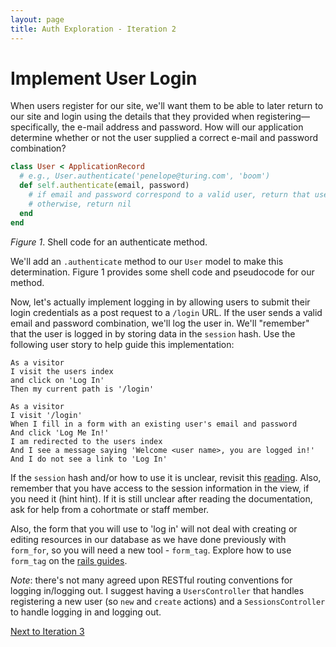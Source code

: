 ```yaml
---
layout: page
title: Auth Exploration - Iteration 2
---
```


# Implement User Login
When users register for our site, we'll want them to be able to later return to our site and login using the details that they provided when registering—specifically, the e-mail address and password.  How will our application determine whether or not the user supplied a correct e-mail and password combination?

```ruby
class User < ApplicationRecord
  # e.g., User.authenticate('penelope@turing.com', 'boom')
  def self.authenticate(email, password)
    # if email and password correspond to a valid user, return that user
    # otherwise, return nil
  end
end
```
*Figure 1*.  Shell code for an authenticate method.

We'll add an `.authenticate` method to our `User` model to make this determination.  Figure 1 provides some shell code and pseudocode for our method.

Now, let's actually implement logging in by allowing users to submit their login credentials as a post request to a `/login` URL.  If the user sends a valid email and password combination, we'll log the user in.  We'll "remember" that the user is logged in by storing data in the `session` hash. Use the following user story to help guide this implementation:

```
As a visitor
I visit the users index
and click on 'Log In'
Then my current path is '/login'
```

```
As a visitor
I visit '/login'
When I fill in a form with an existing user's email and password
And click 'Log Me In!'
I am redirected to the users index
And I see a message saying 'Welcome <user name>, you are logged in!'
And I do not see a link to 'Log In'
```

If the `session` hash and/or how to use it is unclear, revisit this [reading](http://www.theodinproject.com/courses/ruby-on-rails/lessons/sessions-cookies-and-authentication).  Also, remember that you have access to the session information in the view, if you need it (hint hint). If it is still unclear after reading the documentation, ask for help from a cohortmate or staff member.

Also, the form that you will use to 'log in' will not deal with creating or editing resources in our database as we have done previously with `form_for`, so you will need a new tool - `form_tag`.  Explore how to use `form_tag` on the [rails guides](https://guides.rubyonrails.org/form_helpers.html#dealing-with-basic-forms).

*Note*: there's not many agreed upon RESTful routing conventions for logging in/logging out. I suggest having a `UsersController` that handles registering a new user (so `new` and `create` actions) and a `SessionsController` to handle logging in and logging out.

[Next to Iteration 3](./auth_exp_it3)
